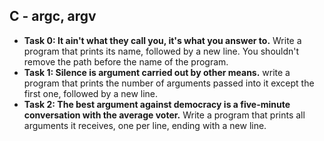 ## C - argc, argv

- **Task 0: It ain't what they call you, it's what you answer to.** Write a program that prints its name, followed by a new line. You shouldn't remove the path before the name of the program.
- **Task 1: Silence is argument carried out by other means.** write a program that prints the number of arguments passed into it except the first one, followed by a new line.
- **Task 2: The best argument against democracy is a five-minute conversation with the average voter.** Write a program that prints all arguments it receives, one per line, ending with a new line.
